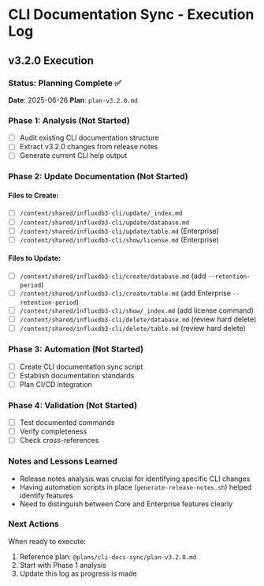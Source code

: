 # CLI Documentation Sync - Execution Log

## v3.2.0 Execution

### Status: Planning Complete ✅
**Date**: 2025-06-26
**Plan**: `plan-v3.2.0.md`

### Phase 1: Analysis (Not Started)
- [ ] Audit existing CLI documentation structure
- [ ] Extract v3.2.0 changes from release notes
- [ ] Generate current CLI help output

### Phase 2: Update Documentation (Not Started)
#### Files to Create:
- [ ] `/content/shared/influxdb3-cli/update/_index.md`
- [ ] `/content/shared/influxdb3-cli/update/database.md`
- [ ] `/content/shared/influxdb3-cli/update/table.md` (Enterprise)
- [ ] `/content/shared/influxdb3-cli/show/license.md` (Enterprise)

#### Files to Update:
- [ ] `/content/shared/influxdb3-cli/create/database.md` (add `--retention-period`)
- [ ] `/content/shared/influxdb3-cli/create/table.md` (add Enterprise `--retention-period`)
- [ ] `/content/shared/influxdb3-cli/show/_index.md` (add license command)
- [ ] `/content/shared/influxdb3-cli/delete/database.md` (review hard delete)
- [ ] `/content/shared/influxdb3-cli/delete/table.md` (review hard delete)

### Phase 3: Automation (Not Started)
- [ ] Create CLI documentation sync script
- [ ] Establish documentation standards
- [ ] Plan CI/CD integration

### Phase 4: Validation (Not Started)
- [ ] Test documented commands
- [ ] Verify completeness
- [ ] Check cross-references

### Notes and Lessons Learned
- Release notes analysis was crucial for identifying specific CLI changes
- Having automation scripts in place (`generate-release-notes.sh`) helped identify features
- Need to distinguish between Core and Enterprise features clearly

### Next Actions
When ready to execute:
1. Reference plan: `@plans/cli-docs-sync/plan-v3.2.0.md`
2. Start with Phase 1 analysis
3. Update this log as progress is made
